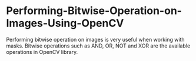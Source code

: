 # Performing-Bitwise-Operation-on-Images-Using-OpenCV
Performing bitwise operation on images is very useful when working with masks. Bitwise operations such as AND, OR, NOT and XOR are the available operations in OpenCV library. 
